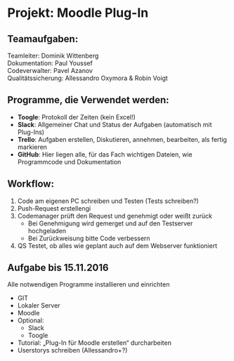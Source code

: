 # Projekt: Moodle Plug-In
## Teamaufgaben:
Teamleiter: Dominik Wittenberg  
Dokumentation: Paul Youssef  
Codeverwalter: Pavel Azanov  
Qualitätssicherung:  Allessandro Oxymora & Robin Voigt
## Programme, die Verwendet werden:
*	__Toogle__: Protokoll der Zeiten (kein Excel!)
*	__Slack__: Allgemeiner Chat und Status der Aufgaben (automatisch mit Plug-Ins)
*	__Trello__: Aufgaben erstellen, Diskutieren, annehmen, bearbeiten, als fertig markieren
*	__GitHub__: Hier liegen alle, für das Fach wichtigen Dateien, wie Programmcode und Dokumentation
## Workflow:
1.	Code am eigenen PC schreiben und Testen (Tests schreiben?)
2.	Push-Request erstellengi
3.	Codemanager prüft den Request und genehmigt oder weißt zurück
    * Bei Genehmigung wird gemerget und auf den Testserver hochgeladen
    * Bei Zurückweisung bitte Code verbessern
4.	QS Testet, ob alles wie geplant auch auf dem Webserver funktioniert
## Aufgabe bis 15.11.2016
Alle notwendigen Programme installieren und einrichten
*	GIT
*	Lokaler Server
*	Moodle
*	Optional:
    *	Slack
    *	Toogle
*	Tutorial: „Plug-In für Moodle erstellen“ durcharbeiten
*	Userstorys schreiben (Allessandro+?)
